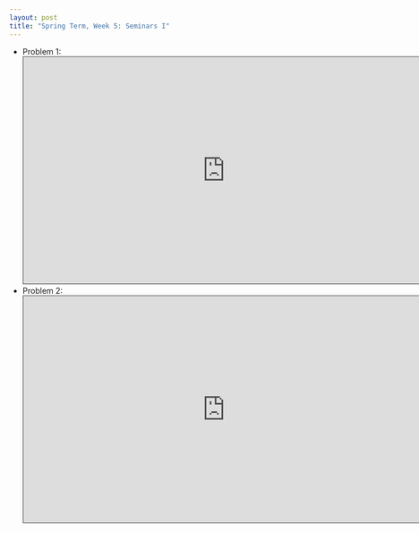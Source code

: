 ```yaml
---
layout: post
title: "Spring Term, Week 5: Seminars I"
---
```


- Problem 1: 
    <iframe src="https://york.cloud.panopto.eu/Panopto/Pages/Embed.aspx?id=0aa9f382-be33-4b78-839a-acc600f3ae9d&autoplay=false&offerviewer=false&showtitle=false&showbrand=false&captions=false&interactivity=all" height="405" width="720" style="border: 1px solid #464646;" allowfullscreen allow="autoplay"></iframe>
- Problem 2: 
    <iframe src="https://york.cloud.panopto.eu/Panopto/Pages/Embed.aspx?id=42665e40-e6b6-4b5d-b6e1-acc6012468d3&autoplay=false&offerviewer=false&showtitle=false&showbrand=false&captions=false&interactivity=all" height="405" width="720" style="border: 1px solid #464646;" allowfullscreen allow="autoplay"></iframe>